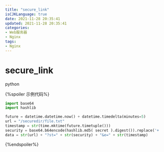 ```yaml
---
title: "secure_link"
isCJKLanguage: true
date: 2021-11-28 20:35:41
updated: 2021-11-28 20:35:41
categories: 
- Web服务器
- Nginx
tags: 
- Nginx
---
```


# secure_link

python

{%spoiler 示例代码%}
```python
import base64
import hashlib

future = datetime.datetime.now() + datetime.timedelta(minutes=5)
url = "/securedir/file.txt"
timestamp = str(time.mktime(future.timetuple()))
security = base64.b64encode(hashlib.md5( secret ).digest()).replace('+', '-').replace('/', '_').replace("=", "")
data = str(url) + "?st=" + str(security) + "&e=" + str(timestamp)

```
{%endspoiler%}